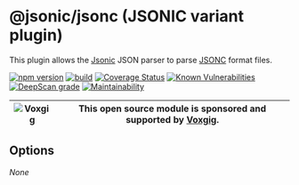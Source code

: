 # @jsonic/jsonc (JSONIC variant plugin)

This plugin allows the [Jsonic](https://jsonic.senecajs.org) JSON parser
to parse [JSONC](https://github.com/microsoft/node-jsonc-parser) format files.



[![npm version](https://img.shields.io/npm/v/@jsonic/jsonc.svg)](https://npmjs.com/package/@jsonic/jsonc)
[![build](https://github.com/jsonicjs/jsonc/actions/workflows/build.yml/badge.svg)](https://github.com/jsonicjs/jsonc/actions/workflows/build.yml)
[![Coverage Status](https://coveralls.io/repos/github/jsonicjs/jsonc/badge.svg?branch=main)](https://coveralls.io/github/jsonicjs/jsonc?branch=main)
[![Known Vulnerabilities](https://snyk.io/test/github/jsonicjs/jsonc/badge.svg)](https://snyk.io/test/github/jsonicjs/jsonc)
[![DeepScan grade](https://deepscan.io/api/teams/5016/projects/25267/branches/788638/badge/grade.svg)](https://deepscan.io/dashboard#view=project&tid=5016&pid=25267&bid=788638)
[![Maintainability](https://api.codeclimate.com/v1/badges/6da148ebd83e336cdcbe/maintainability)](https://codeclimate.com/github/jsonicjs/jsonc/maintainability)


| ![Voxgig](https://www.voxgig.com/res/img/vgt01r.png) | This open source module is sponsored and supported by [Voxgig](https://www.voxgig.com). |
| ---------------------------------------------------- | --------------------------------------------------------------------------------------- |



<!--START:options-->
## Options
_None_
<!--END:options-->




